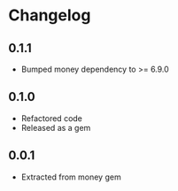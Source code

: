 # Changelog

## 0.1.1

- Bumped money dependency to >= 6.9.0

## 0.1.0

- Refactored code
- Released as a gem

## 0.0.1

- Extracted from money gem

